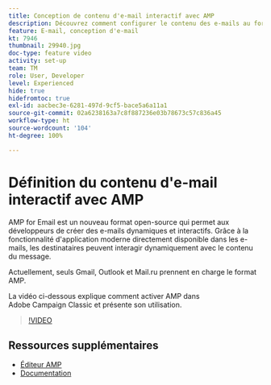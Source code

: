 ```yaml
---
title: Conception de contenu d'e-mail interactif avec AMP
description: Découvrez comment configurer le contenu des e-mails au format AMP.
feature: E-mail, conception d'e-mail
kt: 7946
thumbnail: 29940.jpg
doc-type: feature video
activity: set-up
team: TM
role: User, Developer
level: Experienced
hide: true
hidefromtoc: true
exl-id: aacbec3e-6281-497d-9cf5-bace5a6a11a1
source-git-commit: 02a6238163a7c8f887236e03b78673c57c836a45
workflow-type: ht
source-wordcount: '104'
ht-degree: 100%

---
```


# Définition du contenu d&#39;e-mail interactif avec AMP

AMP for Email est un nouveau format open-source qui permet aux développeurs de créer des e-mails dynamiques et interactifs. Grâce à la fonctionnalité d&#39;application moderne directement disponible dans les e-mails, les destinataires peuvent interagir dynamiquement avec le contenu du message.

Actuellement, seuls Gmail, Outlook et Mail.ru prennent en charge le format AMP.

La vidéo ci-dessous explique comment activer AMP dans Adobe Campaign Classic et présente son utilisation.

>[!VIDEO](https://video.tv.adobe.com/v/29940?quality=12&learn=on)

## Ressources supplémentaires

* [Éditeur AMP](https://playground.amp.dev/fr/)
* [Documentation](https://experienceleague.adobe.com/docs/campaign-classic/using/sending-messages/sending-emails/defining-interactive-content.html?lang=fr#about-amp-for-email)
